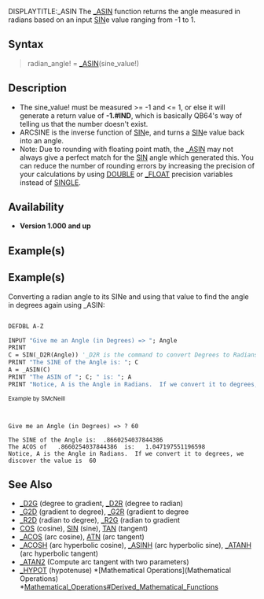 DISPLAYTITLE:_ASIN
The [_ASIN](_ASIN) function returns the angle measured in radians based on an input [SIN](SIN)e value ranging from -1 to 1.


## Syntax

>  radian_angle! = [_ASIN](_ASIN)(sine_value!)


## Description

* The sine_value! must be measured >= -1 and <= 1, or else it will generate a return value of **-1.#IND**, which is basically QB64's way of telling us that the number doesn't exist. 
* ARCSINE is the inverse function of [SIN](SIN)e, and turns a [SIN](SIN)e value back into an angle.
* Note: Due to rounding with floating point math, the [_ASIN](_ASIN) may not always give a perfect match for the [SIN](SIN) angle which generated this. You can reduce the number of rounding errors by increasing the precision of your calculations by using [DOUBLE](DOUBLE) or [_FLOAT](_FLOAT) precision variables instead of [SINGLE](SINGLE).


## Availability

* **Version 1.000 and up**


## Example(s)

## Example(s)
 Converting a radian angle to its SINe and using that value to find the angle in degrees again using _ASIN:

```vb

DEFDBL A-Z

INPUT "Give me an Angle (in Degrees) => "; Angle
PRINT
C = SIN(_D2R(Angle)) '_D2R is the command to convert Degrees to Radians, which is what SIN expects
PRINT "The SINE of the Angle is: "; C
A = _ASIN(C)
PRINT "The ASIN of "; C; " is: "; A
PRINT "Notice, A is the Angle in Radians.  If we convert it to degrees, the value is "; _R2D(A) 

```
<sub>Example by SMcNeill</sub>

```text


Give me an Angle (in Degrees) => ? 60

The SINE of the Angle is:  .8660254037844386
The ACOS of   .8660254037844386  is:   1.047197551196598
Notice, A is the Angle in Radians.  If we convert it to degrees, we discover the value is  60

```



## See Also

* [_D2G](_D2G) (degree to gradient, [_D2R](_D2R) (degree to radian)
* [_G2D](_G2D) (gradient to degree), [_G2R](_G2R) (gradient to degree
* [_R2D](_R2D) (radian to degree), [_R2G](_R2G) (radian to gradient
* [COS](COS) (cosine), [SIN](SIN) (sine), [TAN](TAN) (tangent)
* [_ACOS](_ACOS) (arc cosine), [ATN](ATN) (arc tangent)
* [_ACOSH](_ACOSH) (arc hyperbolic  cosine), [_ASINH](_ASINH) (arc hyperbolic  sine), [_ATANH](_ATANH) (arc hyperbolic  tangent)
* [_ATAN2](_ATAN2) (Compute arc tangent with two parameters)
* [_HYPOT](_HYPOT) (hypotenuse)
*[Mathematical Operations](Mathematical Operations)
*[Mathematical_Operations#Derived_Mathematical_Functions](Mathematical_Operations#Derived_Mathematical_Functions)




